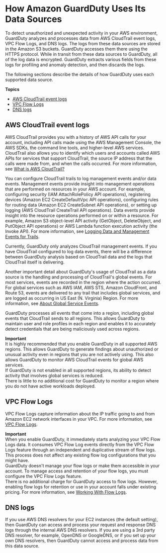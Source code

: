 # How Amazon GuardDuty Uses Its Data Sources<a name="guardduty_data-sources"></a>

To detect unauthorized and unexpected activity in your AWS environment, GuardDuty analyzes and processes data from AWS CloudTrail event logs, VPC Flow Logs, and DNS logs\. The logs from these data sources are stored in the Amazon S3 buckets\. GuardDuty accesses them there using the HTTPS protocol\. While in transit from these data sources to GuardDuty, all of the log data is encrypted\. GuardDuty extracts various fields from these logs for profiling and anomaly detection, and then discards the logs\. 

The following sections describe the details of how GuardDuty uses each supported data source\.

**Topics**
+ [AWS CloudTrail event logs](#guardduty_cloudtrail)
+ [VPC Flow Logs](#guardduty_vpc)
+ [DNS logs](#guardduty_dns)

## AWS CloudTrail event logs<a name="guardduty_cloudtrail"></a>

AWS CloudTrail provides you with a history of AWS API calls for your account, including API calls made using the AWS Management Console, the AWS SDKs, the command line tools, and higher\-level AWS services\. CloudTrail also allows you to identify which users and accounts called AWS APIs for services that support CloudTrail, the source IP address that the calls were made from, and when the calls occurred\. For more information, see [What is AWS CloudTrail?](http://docs.aws.amazon.com/awscloudtrail/latest/userguide/cloudtrail-user-guide.html)

You can configure CloudTrail trails to log management events and/or data events\. Management events provide insight into management operations that are performed on resources in your AWS account\. For example, configuring security \(IAM AttachRolePolicy API operations\), registering devices \(Amazon EC2 CreateDefaultVpc API operations\), configuring rules for routing data \(Amazon EC2 CreateSubnet API operations\), or setting up logging \(AWS CloudTrail CreateTrail API operations\)\. Data events provide insight into the resource operations performed on or within a resource\. For example, Amazon S3 object\-level API activity \(GetObject, DeleteObject, and PutObject API operations\) or AWS Lambda function execution activity \(the Invoke API\)\. For more information, see [Logging Data and Management Events for Trails](https://docs.aws.amazon.com/awscloudtrail/latest/userguide/logging-management-and-data-events-with-cloudtrail.html)\.

Currently, GuardDuty only analyzes CloudTrail management events\. If you have CloudTrail configured to log data events, there will be a difference between GuardDuty analysis based on CloudTrail data and the logs that CloudTrail itself is delivering\.

Another important detail about GuardDuty's usage of CloudTrail as a data source is the handling and processing of CloudTrail's global events\. For most services, events are recorded in the region where the action occurred\. For global services such as AWS IAM, AWS STS, Amazon CloudFront, and Route 53, events are delivered to any trail that includes global services, and are logged as occurring in US East \(N\. Virginia\) Region\. For more information, see [About Global Service Events](https://docs.aws.amazon.com/awscloudtrail/latest/userguide/cloudtrail-concepts.html#cloudtrail-concepts-global-service-events)\.

GuardDuty processes all events that come into a region, including global events that CloudTrail sends to all regions\. This allows GuardDuty to maintain user and role profiles in each region and enables it to accurately detect credentials that are being maliciously used across regions\.

**Important**  
It is highly recommended that you enable GuardDuty in all supported AWS regions\. This allows GuardDuty to generate findings about unauthorized or unusual activity even in regions that you are not actively using\. This also allows GuardDuty to monitor AWS CloudTrail events for global AWS services\.   
If GuardDuty is not enabled in all supported regions, its ability to detect activity that involves global services is reduced\.   
There is little to no additional cost for GuardDuty to monitor a region where you do not have active workloads deployed\.

## VPC Flow Logs<a name="guardduty_vpc"></a>

VPC Flow Logs capture information about the IP traffic going to and from Amazon EC2 network interfaces in your VPC\. For more information, see [VPC Flow Logs](http://docs.aws.amazon.com/AmazonVPC/latest/UserGuide/flow-logs.html)\.

**Important**  
When you enable GuardDuty, it immediately starts analyzing your VPC Flow Logs data\. It consumes VPC Flow Log events directly from the VPC Flow Logs feature through an independent and duplicative stream of flow logs\. This process does not affect any existing flow log configurations that you might have\.   
GuardDuty doesn't manage your flow logs or make them accessible in your account\. To manage access and retention of your flow logs, you must configure the VPC Flow Logs feature\.   
There is no additional charge for GuardDuty access to flow logs\. However, enabling flow logs for retention or use in your account falls under existing pricing\. For more information, see [Working With Flow Logs](http://docs.aws.amazon.com/AmazonVPC/latest/UserGuide/flow-logs.html#working-with-flow-logs)\.

## DNS logs<a name="guardduty_dns"></a>

If you use AWS DNS resolvers for your EC2 instances \(the default setting\), then GuardDuty can access and process your request and response DNS logs through the internal AWS DNS resolvers\. If you are using a 3rd party DNS resolver, for example, OpenDNS or GoogleDNS, or if you set up your own DNS resolvers, then GuardDuty cannot access and process data from this data source\.